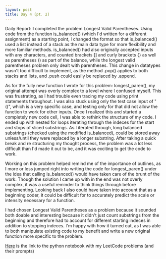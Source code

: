 ```yaml
---
layout: post
title: Day 4 (pt. 2)
---
```


Daily Report: I completed the problem Longest Valid Parentheses. Using code from the function is_balanced() (which I'd written for a different assignment) as a starting point, I changed the format so that is_balanced() used a list instead of a stack as the main data type for more flexibility and more familiar methods. is_balanced() had also originally accepted inputs with any characters, and counted brackets [] and curly brackets {} as well as parentheses () as part of the balance, while the longest valid parentheses problem only dealt with parentheses. This change in datatypes wasn't too difficult to implement, as the method .pop() applies to both stacks and lists, and .push could easily be replaced by .append. 

As for the fully new function I wrote for this problem: longest_paren(), my original attempt was overly complex to a level where I confused myself. This was frustrating, as I had trouble even tracing my code using print statements throughout. I was also stuck using only the test case input of "()", which is a very specific case, and testing only for that did not allow the function to work for other inputs. Once I realized this and started a completely new code cell, I was able to rethink the structure of my code. I ended up with nested for loops iterating through the indeces for the start and stops of sliced substrings. As I iterated through, long balanced substrings (checked using the modified is_balanced), could be stored away unless/until they were replaced by a longer substring. After taking a quick break and re structuring my thought process, the problem was a lot less difficult than I'd made it out to be, and it was exciting to get the code to work. 

Working on this problem helped remind me of the importance of outlines, as I more or less jumped right into writing the code for longest_paren() under the idea that calling is_balanced() would have taken care of the brunt of the work. Though the solution I came up with in the end was not overly complex, it was a useful reminder to think things through before implementing. Looking back I also could have taken into account that as a beginning coder, it could be difficult for to accurately predict the scale or intensity necessary for a function.

I had chosen Longest Valid Parentheses as a problem because it sounded both doable and interesting because it didn't just count substrings from the beginning and therefore had to account for different starting indeces in addition to stopping indeces. I'm happy with how it turned out, as I was able to both manipulate existing code to my benefit and write a new original function more specific to the problem.

[Here](../files/LeetCode_Final_Quest.ipynb) is the link to the python notebook with my LeetCode problems (and their prompts)
